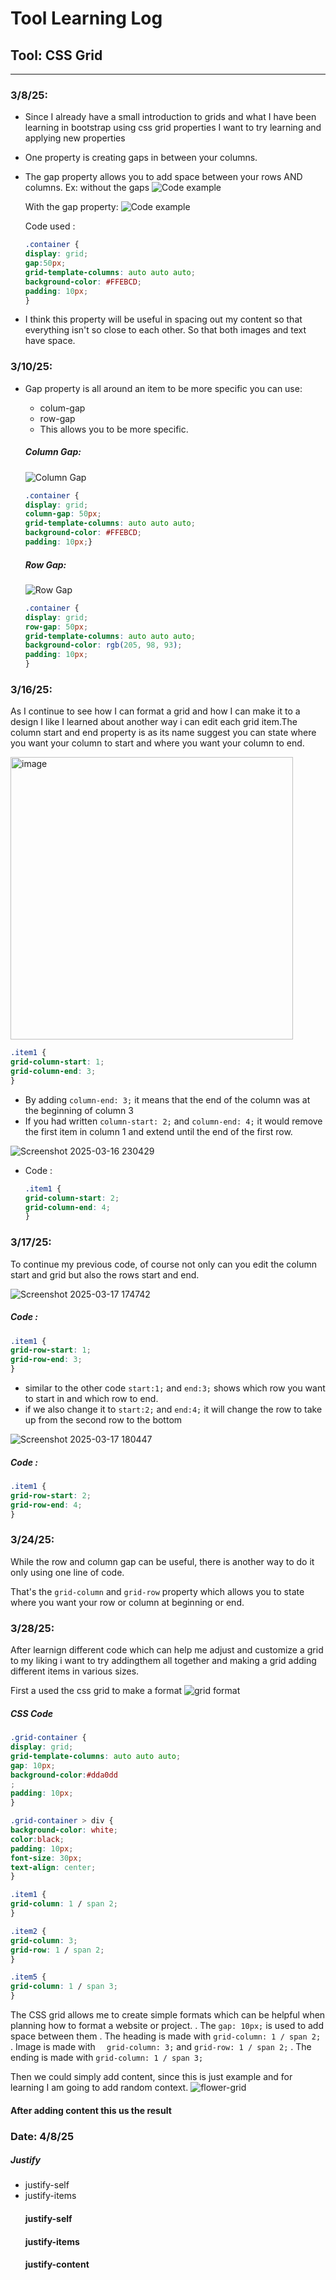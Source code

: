 # Tool Learning Log

## Tool: **CSS Grid**

---

### 3/8/25:
* Since I already have a small introduction to grids and what I have been learning in bootstrap using css grid properties I want to try learning and applying new properties
* One property is creating gaps in between your columns.
* The gap property allows you to add space between your rows AND columns.
  Ex: without the gaps
  ![Code example](https://github.com/user-attachments/assets/6be527c7-ec1e-4a7b-937b-bf7cfa4e5a4c)
  
  With the gap property:
  ![Code example](https://github.com/user-attachments/assets/f20dee4d-c913-4850-b5ce-b4a76ccbd38f)
  
  Code used :
  ```css
  .container {
  display: grid;
  gap:50px;
  grid-template-columns: auto auto auto;
  background-color: #FFEBCD;
  padding: 10px;
  }
  ```
* I think this property will be useful in spacing out my content so that everything isn't so close to each other. So that both images and text have space.

### 3/10/25:
* Gap property is all around an item to be more specific you can use:

   * colum-gap
   * row-gap
   * This allows you to be more specific.
  ##### Column Gap:
  ![Column Gap](https://github.com/user-attachments/assets/d5d969e5-dc87-4140-9dba-32b72a17809c)

  
   ```css
   .container {
  display: grid;
  column-gap: 50px;
  grid-template-columns: auto auto auto;
  background-color: #FFEBCD;
  padding: 10px;}
   ```

  ##### Row Gap:
  ![Row Gap](https://github.com/user-attachments/assets/6a989f17-5575-41c3-bf14-ee0f8de1ba95)
  ```css
  .container {
  display: grid;
  row-gap: 50px;
  grid-template-columns: auto auto auto;
  background-color: rgb(205, 98, 93);
  padding: 10px;
  }
  
   ```

 ### 3/16/25: 
 As I continue to see how I can format a grid and how I can make it to a design I like I learned about another way i can edit each grid item.The column start and end property is as its name suggest you can state where you want your column to start and where you want your column to end.

 <img width="452" alt="image" src="https://github.com/user-attachments/assets/887cb198-b2ce-4100-9ffb-96e1c9485ff6" />
 
  ```css
  .item1 {
  grid-column-start: 1;
  grid-column-end: 3;
}
  ```

* By adding `column-end: 3;` it means that the end of the column was at the beginning of column 3
* If you had written `column-start: 2;` and `column-end: 4;` it would remove the first item in column 1 and extend until the end of the first row.

![Screenshot 2025-03-16 230429](https://github.com/user-attachments/assets/3d13fcab-7099-4668-b649-2d85bc90378e)

  
* Code :
  ```css
  .item1 {
  grid-column-start: 2;
  grid-column-end: 4;
  }
  ```
 ### 3/17/25:
 To continue my previous code, of course not only can you edit the column start and grid but also the rows start and end.

![Screenshot 2025-03-17 174742](https://github.com/user-attachments/assets/88f03029-8353-411e-a9bd-c01e2031cfcb)

 ##### Code :
  ```css
.item1 {
  grid-row-start: 1;
  grid-row-end: 3;
}
  ```
  * similar to the other code `start:1;` and `end:3;` shows which row you want to start in and which row to end.
  * if we also change it to  `start:2;` and `end:4;` it will change the row to take up from the second row to the bottom

![Screenshot 2025-03-17 180447](https://github.com/user-attachments/assets/d9639d8d-5168-4a5a-8eb6-d87fee1393b3)
 ##### Code :

  ```css
 .item1 {
  grid-row-start: 2;
  grid-row-end: 4;
}
  ```
 ### 3/24/25:
While the row and column gap can be useful, there is another way to do it only using one line of code.

 That's the `grid-column` and  `grid-row` property which allows you to state where you want your row or column at beginning or end.

### 3/28/25:
After learnign different code which can help me adjust and customize a grid to my liking i want to try addingthem all together and making a grid adding different items in various sizes.

 First a used the css grid to make a format
 ![grid format](https://github.com/user-attachments/assets/eda367da-7306-471f-a2cf-c7b361c1db69)

 ##### CSS Code 
   ```css
 .grid-container {
  display: grid;
  grid-template-columns: auto auto auto;
  gap: 10px;
  background-color:#dda0dd
;
  padding: 10px;
}

.grid-container > div {
  background-color: white;
  color:black;
  padding: 10px;
  font-size: 30px;
  text-align: center;
}

.item1 {
  grid-column: 1 / span 2;
}

.item2 {
  grid-column: 3;
  grid-row: 1 / span 2;
}

.item5 {
  grid-column: 1 / span 3;
}
```

 The CSS grid allows me to create simple formats which can be helpful when planning how to format a website or project.
 . The `gap: 10px;` is used to add space between them
 . The heading is made with  `grid-column: 1 / span 2;` 
 . Image is made with `  grid-column: 3;` and `grid-row: 1 / span 2;`
 . The ending is made with  `grid-column: 1 / span 3;`

 Then we could simply add content, since this is just example and for learning I am going to add random context.
 ![flower-grid](https://github.com/user-attachments/assets/1d595f3f-a0e8-4f43-bc72-283851361320)
 #### After adding content this us the result

### Date: 4/8/25
##### Justify
<ul>
  <li>justify-self</li>
  <li>justify-items</li>
  <justify-content
</ul>

#### justify-self

#### justify-items

#### justify-content
 


<!-- 
* Links you used today (websites, videos, etc)
* Things you tried, progress you made, etc
* Challenges, a-ha moments, etc
* Questions you still have
* What you're going to try next
-->
